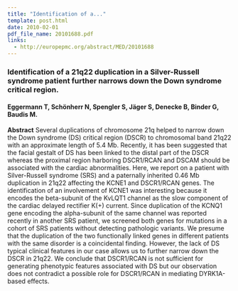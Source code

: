 ```yaml
---
title: "Identification of a..."
template: post.html 
date: 2010-02-01
pdf_file_name: 20101688.pdf
links:
  - http://europepmc.org/abstract/MED/20101688
---
```


### Identification of a 21q22 duplication in a Silver-Russell syndrome patient further narrows down the Down syndrome critical region.
#### Eggermann T, Schönherr N, Spengler S, Jäger S, Denecke B, Binder G, Baudis M.

**Abstract** Several duplications of chromosome 21q helped to narrow down the Down syndrome (DS) critical region (DSCR) to chromosomal band 21q22 with an approximate length of 5.4 Mb. Recently, it has been suggested that the facial gestalt of DS has been linked to the distal part of the DSCR whereas the proximal region harboring DSCR1/RCAN and DSCAM should be associated with the cardiac abnormalities. Here, we report on a patient with Silver-Russell syndrome (SRS) and a paternally inherited 0.46 Mb duplication in 21q22 affecting the KCNE1 and DSCR1/RCAN genes. The identification of an involvement of KCNE1 was interesting because it encodes the beta-subunit of the KvLQT1 channel as the slow component of the cardiac delayed rectifier K(+) current. Since duplication of the KCNQ1 gene encoding the alpha-subunit of the same channel was reported recently in another SRS patient, we screened both genes for mutations in a cohort of SRS patients without detecting pathologic variants. We presume that the duplication of the two functionally linked genes in different patients with the same disorder is a coincidental finding. However, the lack of DS typical clinical features in our case allows us to further narrow down the DSCR in 21q22. We conclude that DSCR1/RCAN is not sufficient for generating phenotypic features associated with DS but our observation does not contradict a possible role for DSCR1/RCAN in mediating DYRK1A-based effects.

